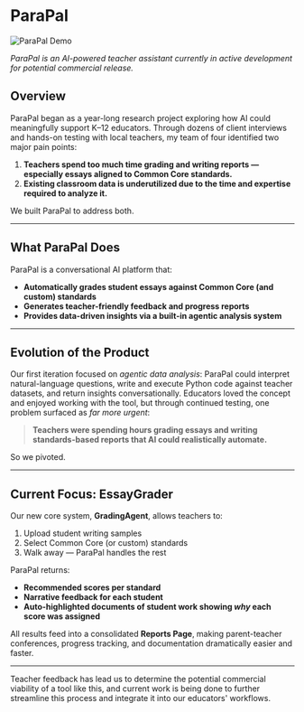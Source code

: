 # ParaPal

![ParaPal Demo](Parapal-demo.gif)

_ParaPal is an AI-powered teacher assistant currently in active development for potential commercial release._

## Overview

ParaPal began as a year-long research project exploring how AI could meaningfully support K–12 educators. Through dozens of client interviews and hands-on testing with local teachers, my team of four identified two major pain points:

1. **Teachers spend too much time grading and writing reports — especially essays aligned to Common Core standards.**  
2. **Existing classroom data is underutilized due to the time and expertise required to analyze it.**

We built ParaPal to address both.

---

## What ParaPal Does

ParaPal is a conversational AI platform that:

- **Automatically grades student essays against Common Core (and custom) standards**
- **Generates teacher-friendly feedback and progress reports**  
- **Provides data-driven insights via a built-in agentic analysis system**

---

## Evolution of the Product

Our first iteration focused on *agentic data analysis*: ParaPal could interpret natural-language questions, write and execute Python code against teacher datasets, and return insights conversationally. Educators loved the concept and enjoyed working with the tool, but through continued testing, one problem surfaced as *far more urgent*:

> **Teachers were spending hours grading essays and writing standards-based reports that AI could realistically automate.**

So we pivoted.

---

## Current Focus: EssayGrader

Our new core system, **GradingAgent**, allows teachers to:

1. Upload student writing samples  
2. Select Common Core (or custom) standards  
3. Walk away — ParaPal handles the rest

ParaPal returns:

- **Recommended scores per standard**
- **Narrative feedback for each student**
- **Auto-highlighted documents of student work showing *why* each score was assigned**

All results feed into a consolidated **Reports Page**, making parent-teacher conferences, progress tracking, and documentation dramatically easier and faster.

---

Teacher feedback has lead us to determine the potential commercial viability of a tool like this, and current work is being done to further streamline this process and integrate it into our educators' workflows.

